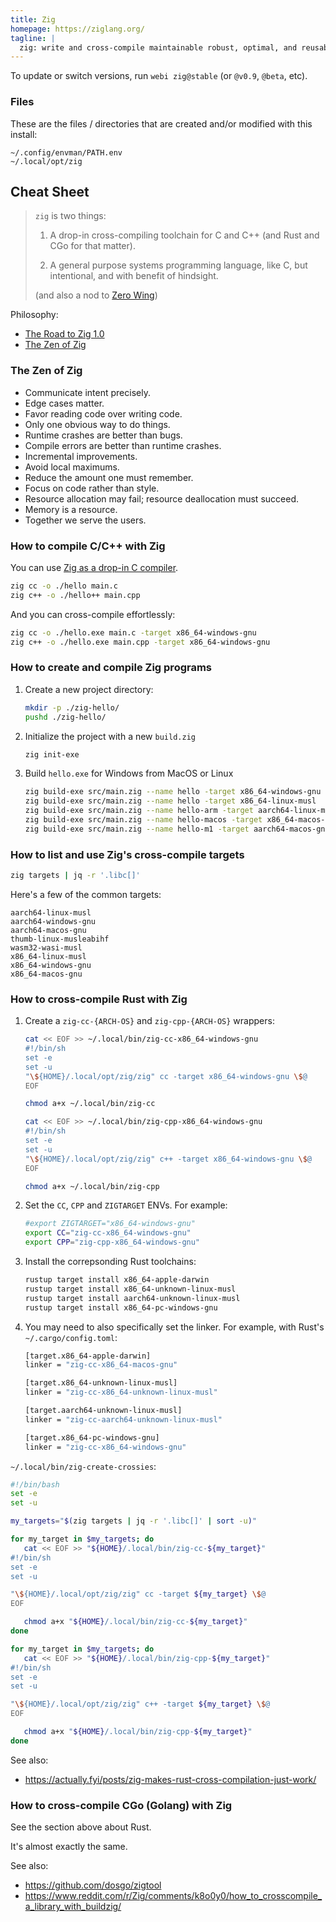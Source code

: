 ```yaml
---
title: Zig
homepage: https://ziglang.org/
tagline: |
  zig: write and cross-compile maintainable robust, optimal, and reusable software.
---
```


To update or switch versions, run `webi zig@stable` (or `@v0.9`, `@beta`, etc).

### Files

These are the files / directories that are created and/or modified with this
install:

```text
~/.config/envman/PATH.env
~/.local/opt/zig
```

## Cheat Sheet

> `zig` is two things:
>
> 1. A drop-in cross-compiling toolchain for C and C++ (and Rust and CGo for
>    that matter).
>
> 2. A general purpose systems programming language, like C, but intentional,
>    and with benefit of hindsight.
>
> (and also a nod to
> [Zero Wing](<https://hero.fandom.com/wiki/ZIG_(Zero_Wing)>))

Philosophy:

- [The Road to Zig 1.0](https://www.youtube.com/watch?v=Gv2I7qTux7g)
- [The Zen of Zig](https://ziglang.org/documentation/master/#Zen)

### The Zen of Zig

- Communicate intent precisely.
- Edge cases matter.
- Favor reading code over writing code.
- Only one obvious way to do things.
- Runtime crashes are better than bugs.
- Compile errors are better than runtime crashes.
- Incremental improvements.
- Avoid local maximums.
- Reduce the amount one must remember.
- Focus on code rather than style.
- Resource allocation may fail; resource deallocation must succeed.
- Memory is a resource.
- Together we serve the users.

### How to compile C/C++ with Zig

You can use
[Zig as a drop-in C compiler](https://andrewkelley.me/post/zig-cc-powerful-drop-in-replacement-gcc-clang.html).

```sh
zig cc -o ./hello main.c
zig c++ -o ./hello++ main.cpp
```

And you can cross-compile effortlessly:

```sh
zig cc -o ./hello.exe main.c -target x86_64-windows-gnu
zig c++ -o ./hello.exe main.cpp -target x86_64-windows-gnu
```

### How to create and compile Zig programs

1. Create a new project directory:
   ```sh
   mkdir -p ./zig-hello/
   pushd ./zig-hello/
   ```
2. Initialize the project with a new `build.zig`
   ```sh
   zig init-exe
   ```
3. Build `hello.exe` for Windows from MacOS or Linux
   ```sh
   zig build-exe src/main.zig --name hello -target x86_64-windows-gnu
   zig build-exe src/main.zig --name hello -target x86_64-linux-musl
   zig build-exe src/main.zig --name hello-arm -target aarch64-linux-musl
   zig build-exe src/main.zig --name hello-macos -target x86_64-macos-gnu
   zig build-exe src/main.zig --name hello-m1 -target aarch64-macos-gnu
   ```

### How to list and use Zig's cross-compile targets

```sh
zig targets | jq -r '.libc[]'
```

Here's a few of the common targets:

```text
aarch64-linux-musl
aarch64-windows-gnu
aarch64-macos-gnu
thumb-linux-musleabihf
wasm32-wasi-musl
x86_64-linux-musl
x86_64-windows-gnu
x86_64-macos-gnu
```

### How to cross-compile Rust with Zig

1. Create a `zig-cc-{ARCH-OS}` and `zig-cpp-{ARCH-OS}` wrappers:

   ```sh
   cat << EOF >> ~/.local/bin/zig-cc-x86_64-windows-gnu
   #!/bin/sh
   set -e
   set -u
   "\${HOME}/.local/opt/zig/zig" cc -target x86_64-windows-gnu \$@
   EOF

   chmod a+x ~/.local/bin/zig-cc
   ```

   ```sh
   cat << EOF >> ~/.local/bin/zig-cpp-x86_64-windows-gnu
   #!/bin/sh
   set -e
   set -u
   "\${HOME}/.local/opt/zig/zig" c++ -target x86_64-windows-gnu \$@
   EOF

   chmod a+x ~/.local/bin/zig-cpp
   ```

2. Set the `CC`, `CPP` and `ZIGTARGET` ENVs. For example:
   ```sh
   #export ZIGTARGET="x86_64-windows-gnu"
   export CC="zig-cc-x86_64-windows-gnu"
   export CPP="zig-cpp-x86_64-windows-gnu"
   ```
3. Install the correpsonding Rust toolchains:
   ```sh
   rustup target install x86_64-apple-darwin
   rustup target install x86_64-unknown-linux-musl
   rustup target install aarch64-unknown-linux-musl
   rustup target install x86_64-pc-windows-gnu
   ```
4. You may need to also specifically set the linker. For example, with Rust's
   `~/.cargo/config.toml`:

   ```sh
   [target.x86_64-apple-darwin]
   linker = "zig-cc-x86_64-macos-gnu"

   [target.x86_64-unknown-linux-musl]
   linker = "zig-cc-x86_64-unknown-linux-musl"

   [target.aarch64-unknown-linux-musl]
   linker = "zig-cc-aarch64-unknown-linux-musl"

   [target.x86_64-pc-windows-gnu]
   linker = "zig-cc-x86_64-windows-gnu"
   ```

`~/.local/bin/zig-create-crossies`:

```sh
#!/bin/bash
set -e
set -u

my_targets="$(zig targets | jq -r '.libc[]' | sort -u)"

for my_target in $my_targets; do
   cat << EOF >> "${HOME}/.local/bin/zig-cc-${my_target}"
#!/bin/sh
set -e
set -u

"\${HOME}/.local/opt/zig/zig" cc -target ${my_target} \$@
EOF

   chmod a+x "${HOME}/.local/bin/zig-cc-${my_target}"
done

for my_target in $my_targets; do
   cat << EOF >> "${HOME}/.local/bin/zig-cpp-${my_target}"
#!/bin/sh
set -e
set -u

"\${HOME}/.local/opt/zig/zig" c++ -target ${my_target} \$@
EOF

   chmod a+x "${HOME}/.local/bin/zig-cpp-${my_target}"
done
```

See also:

- <https://actually.fyi/posts/zig-makes-rust-cross-compilation-just-work/>

### How to cross-compile CGo (Golang) with Zig

See the section above about Rust.

It's almost exactly the same.

See also:

- <https://github.com/dosgo/zigtool>
- <https://www.reddit.com/r/Zig/comments/k8o0y0/how_to_crosscompile_a_library_with_buildzig/>
